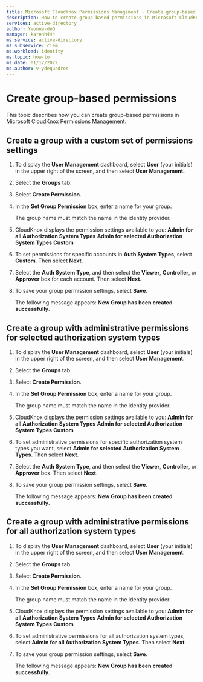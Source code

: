 ```yaml
---
title: Microsoft CloudKnox Permissions Management - Create group-based permissions
description: How to create group-based permissions in Microsoft CloudKnox Permissions Management.
services: active-directory
author: Yvonne-deQ
manager: karenh444
ms.service: active-directory
ms.subservice: ciem
ms.workload: identity
ms.topic: how-to
ms.date: 01/17/2022
ms.author: v-ydequadros
---
```


# Create group-based permissions

This topic describes how you can create group-based permissions in Microsoft CloudKnox Permissions Management.

## Create a group with a custom set of permissions settings

1. To display the **User Management** dashboard, select **User** (your initials) in the upper right of the screen, and then select **User Management.**
2. Select the **Groups** tab.
3. Select **Create Permission**.
4. In the **Set Group Permission** box, enter a name for your group.

    The group name must match the name in the identity provider.
5. CloudKnox displays the permission settings available to  you:
    **Admin for all Authorization System Types**
    **Admin for selected Authorization System Types**
    **Custom**
6. To set permissions for specific accounts in **Auth System Types**, select **Custom**. Then select **Next**.
7. Select the **Auth System Type**, and then select the **Viewer**, **Controller**, or **Approver** box for each account. Then select **Next**.
8. To save your group permission settings, select **Save**.

    The following message appears: **New Group has been created successfully**.

## Create a group with administrative permissions for selected authorization system types

1. To display the **User Management** dashboard, select **User** (your initials) in the upper right of the screen, and then select **User Management**.
2. Select the **Groups** tab.
3. Select **Create Permission**.
4. In the **Set Group Permission** box, enter a name for your group.

    The group name must match the name in the identity provider.
5. CloudKnox displays the permission settings available to  you:
    **Admin for all Authorization System Types**
    **Admin for selected Authorization System Types**
    **Custom**
6. To set administrative permissions for specific authorization system types you want, select **Admin for selected Authorization System Types**. Then select **Next**.
7. Select the **Auth System Type**, and then select the **Viewer**, **Controller**, or **Approver** box. Then select **Next**.
8. To save your group permission settings, select **Save**.

    The following message appears: **New Group has been created successfully**.

## Create a group with administrative permissions for all authorization system types

1. To display the **User Management** dashboard, select **User** (your initials) in the upper right of the screen, and then select **User Management**.
2. Select the **Groups** tab.
3. Select **Create Permission**.
4. In the **Set Group Permission** box, enter a name for your group.

    The group name must match the name in the identity provider.
5. CloudKnox displays the permission settings available to  you:
    **Admin for all Authorization System Types**
    **Admin for selected Authorization System Types**
    **Custom**
6. To set administrative permissions for all authorization system types, select **Admin for all Authorization System Types**. Then select **Next**.
7. To save your group permission settings, select **Save**.

    The following message appears: **New Group has been created successfully**.


<!---## Next steps--->

<!---For information about how to request privileges on-demand (POD), adjust permissions, and remediate excessive permissions, see [Manage permissions with the JEP Controller](cloudknox-product-jep-controller.html).--->
<!---For information about how to create group-based permissions, see [Attach and detach permissions in the JEP Controller](cloudknox-howto-attach-detach-permissions.html).--->
<!---For information about how to create and view the Permissions Analytics report, see [The Permissions Analytics report](cloudknox-product-permissions-analytics-reports).--->
<!---For information about how to view user management information, see [The User Management dashboard](cloudknox-ui-user-management.html).--->
